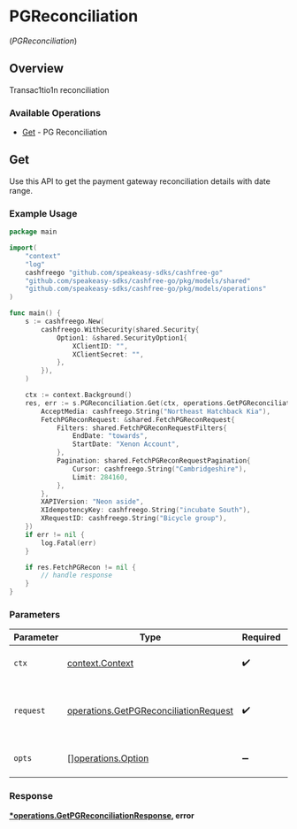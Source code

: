 # PGReconciliation
(*PGReconciliation*)

## Overview

Transac1tio1n reconciliation

### Available Operations

* [Get](#get) - PG Reconciliation

## Get

Use this API to get the payment gateway reconciliation details with date range.

### Example Usage

```go
package main

import(
	"context"
	"log"
	cashfreego "github.com/speakeasy-sdks/cashfree-go"
	"github.com/speakeasy-sdks/cashfree-go/pkg/models/shared"
	"github.com/speakeasy-sdks/cashfree-go/pkg/models/operations"
)

func main() {
    s := cashfreego.New(
        cashfreego.WithSecurity(shared.Security{
            Option1: &shared.SecurityOption1{
                XClientID: "",
                XClientSecret: "",
            },
        }),
    )

    ctx := context.Background()
    res, err := s.PGReconciliation.Get(ctx, operations.GetPGReconciliationRequest{
        AcceptMedia: cashfreego.String("Northeast Hatchback Kia"),
        FetchPGReconRequest: &shared.FetchPGReconRequest{
            Filters: shared.FetchPGReconRequestFilters{
                EndDate: "towards",
                StartDate: "Xenon Account",
            },
            Pagination: shared.FetchPGReconRequestPagination{
                Cursor: cashfreego.String("Cambridgeshire"),
                Limit: 284160,
            },
        },
        XAPIVersion: "Neon aside",
        XIdempotencyKey: cashfreego.String("incubate South"),
        XRequestID: cashfreego.String("Bicycle group"),
    })
    if err != nil {
        log.Fatal(err)
    }

    if res.FetchPGRecon != nil {
        // handle response
    }
}
```

### Parameters

| Parameter                                                                                      | Type                                                                                           | Required                                                                                       | Description                                                                                    |
| ---------------------------------------------------------------------------------------------- | ---------------------------------------------------------------------------------------------- | ---------------------------------------------------------------------------------------------- | ---------------------------------------------------------------------------------------------- |
| `ctx`                                                                                          | [context.Context](https://pkg.go.dev/context#Context)                                          | :heavy_check_mark:                                                                             | The context to use for the request.                                                            |
| `request`                                                                                      | [operations.GetPGReconciliationRequest](../../models/operations/getpgreconciliationrequest.md) | :heavy_check_mark:                                                                             | The request object to use for the request.                                                     |
| `opts`                                                                                         | [][operations.Option](../../models/operations/option.md)                                       | :heavy_minus_sign:                                                                             | The options for this request.                                                                  |


### Response

**[*operations.GetPGReconciliationResponse](../../models/operations/getpgreconciliationresponse.md), error**

